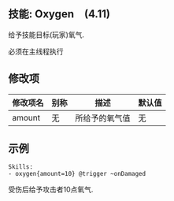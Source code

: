 技能: Oxygen　(4.11)
--------------------------

给予技能目标(玩家)氧气.  

必须在主线程执行

修改项
----------

| 修改项名 | 别称    | 描述                                                                                                    | 默认值 |
|-----------|------------|----------------------------------------------------------------------------------------------------------------|---------------|
| amount | 无 | 所给予的氧气值 | 无 |

示例
--------
    
    Skills:
    - oxygen{amount=10} @trigger ~onDamaged

受伤后给予攻击者10点氧气.
